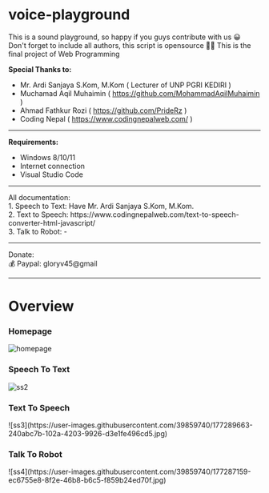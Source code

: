 # voice-playground
This is a sound playground, so happy if you guys contribute with us 😀 <br>
Don't forget to include all authors, this script is opensource 👌🏽
This is the final project of Web Programming

<b> Special Thanks to: </b>
- Mr. Ardi Sanjaya S.Kom, M.Kom ( Lecturer of UNP PGRI KEDIRI )
- Muchamad Aqil Muhaimin ( https://github.com/MohammadAqilMuhaimin )
- Ahmad Fathkur Rozi ( https://github.com/PrideRz )
- Coding Nepal ( https://www.codingnepalweb.com/ )

<hr>

<b>Requirements:</b>
- Windows 8/10/11
- Internet connection
- Visual Studio Code

<hr>
All documentation: <br>
1. Speech to Text:  Have Mr. Ardi Sanjaya S.Kom, M.Kom. <br>
2. Text to Speech: https://www.codingnepalweb.com/text-to-speech-converter-html-javascript/ <br>
3. Talk to Robot: - <br>

<hr>
Donate: <br>
💰 Paypal: gloryv45@gmail
<hr>
<h1>Overview</h1>
<h3>Homepage</h3>

![homepage](https://user-images.githubusercontent.com/39859740/177284834-0eb39a36-9057-48f8-a40d-22e21f0b026d.jpg)

<h3>Speech To Text</h3>

![ss2](https://user-images.githubusercontent.com/39859740/177288323-06a94b3f-0fac-42a4-9c6f-7e2aeafd4867.jpg)

<h3>Text To Speech</h3>
![ss3](https://user-images.githubusercontent.com/39859740/177289663-240abc7b-102a-4203-9926-d3e1fe496cd5.jpg)

<h3>Talk To Robot</h3>
![ss4](https://user-images.githubusercontent.com/39859740/177287159-ec6755e8-8f2e-46b8-b6c5-f859b24ed70f.jpg)





